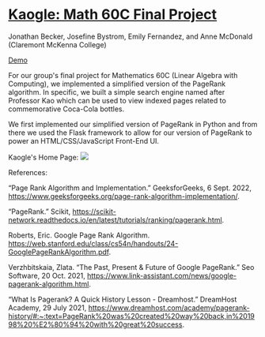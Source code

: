 # [Kaogle: Math 60C Final Project](https://docs.google.com/document/d/168w26zSdbw315mUQQL3IvprTDNY20_Jo_DBG9arYQ1M/edit?usp=sharing)

Jonathan Becker, Josefine Bystrom, Emily Fernandez, and Anne McDonald (Claremont McKenna College)

[Demo](https://youtu.be/8r5GRA7nu9A)

For our group's final project for Mathematics 60C (Linear Algebra with Computing), we implemented a simplified version of the PageRank algorithm. In specific, we built a simple search engine named after Professor Kao which can be used to view indexed pages related to commemorative Coca-Cola bottles. 

We first implemented our simplified version of PageRank in Python and from there we used the Flask framework to allow for our version of PageRank to power an HTML/CSS/JavaScript Front-End UI.


Kaogle's Home Page:
![](https://i.imgur.com/v0VVdBn.jpg)


References:

“Page Rank Algorithm and Implementation.” GeeksforGeeks, 6 Sept. 2022, https://www.geeksforgeeks.org/page-rank-algorithm-implementation/. 

“PageRank.” Scikit, https://scikit-network.readthedocs.io/en/latest/tutorials/ranking/pagerank.html. 

Roberts, Eric. Google Page Rank Algorithm. https://web.stanford.edu/class/cs54n/handouts/24-GooglePageRankAlgorithm.pdf. 

Verzhbitskaia, Zlata. “The Past, Present &amp; Future of Google PageRank.” Seo Software, 20 Oct. 2021, https://www.link-assistant.com/news/google-pagerank-algorithm.html. 

“What Is Pagerank? A Quick History Lesson - Dreamhost.” DreamHost Academy, 29 July 2021, https://www.dreamhost.com/academy/pagerank-history/#:~:text=PageRank%20was%20created%20way%20back,in%201998%20%E2%80%94%20with%20great%20success. 


